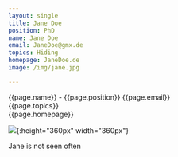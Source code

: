 ```yaml
---
layout: single
title: Jane Doe
position: PhD
name: Jane Doe
email: JaneDoe@gmx.de
topics: Hiding
homepage: JaneDoe.de
image: /img/jane.jpg

---
```


{{page.name}} - {{page.position}}
{{page.email}}   
{{page.topics}}  
{{page.homepage}}

![](/team_members/img/Jane.jpg){:height="360px" width="360px"}

Jane is not seen often